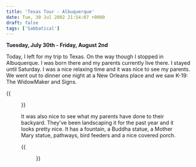 ```yaml
---
title: 'Texas Tour - Albuquerque'
date: Tue, 30 Jul 2002 21:54:07 +0000
draft: false
tags: ['Sabbatical']
---
```


**Tuesday, July 30th - Friday, August 2nd** 

Today, I left for my trip to Texas. On the way though I stopped in Albuquerque. I was born there and my parents currently live there. I stayed until Saturday. I was a nice relaxing time and it was nice to see my parents. We went out to dinner one night at a New Orleans place and we saw K-19: The WidowMaker and Signs. 

{{<figure src="/images/Backyard.jpg" alt="My parent's backyard" caption="My parent's backyard">}}

It was also nice to see what my parents have done to their backyard. They've been landscaping it for the past year and it looks pretty nice. It has a fountain, a Buddha statue, a Mother Mary statue, pathways, bird feeders and a nice covered porch. 

{{<figure src="/images/Fountain.jpg" alt="My parent's fountain" caption="My parent's fountain">}}
